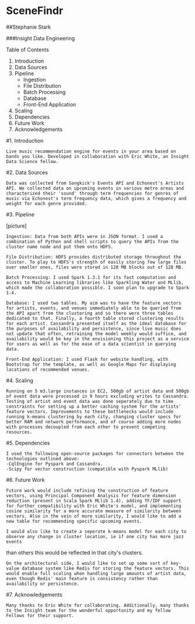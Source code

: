 # SceneFindr

##Stephanie Stark

###Insight Data Engineering

Table of Contents
1. Introduction
2. Data Sources
3. Pipeline
	* Ingestion
	* File Distribution
	* Batch Processing
	* Database
	* Front-End Application
4. Scaling
5. Dependencies
6. Future Work
7. Acknowledgements

#1. Introduction

	Live music recommendation engine for events in your area based on bands you like. Developed in collaboration with Eric White, an Insight Data Science fellow.

#2. Data Sources

	Data was collected from Songkick's Events API and Echonest's Artists API. We collected data on upcoming events in various metro areas and characterized their 'sound' through term frequencies for genres of music via Echonest's term frequency data, which gives a frequency and weight for each genre provided.

#3. Pipeline

[picture]


	Ingestion: Data from both APIs were in JSON format. I used a combination of Python and shell scripts to query the APIs from the cluster name node and put them onto HDFS.
	
	File Distribution: HDFS provides distributed storage throughout the cluster. To play to HDFS's strength of easily storing few large files over smaller ones, files were stored in 128 MB blocks out of 128 MB.
	
	Batch Processing: I used Spark 1.3.1 for its fast computation and access to Machine Learning libraries like Sparkling Water and MLlib, which made the collaboration possible. I soon plan to upgrade to Spark 1.4.
	
	Database: I used two tables. My aim was to have the feature vectors for artists, events, and venues immediately able to be queried from the API apart from the clustering and so there were three tables dedicated to that. Finally, a fourth table stored clustering results for each artist. Cassandra presented itself as the ideal database for the purposes of availability and persistence, since live music does not update that often, retraining the model weekly would suffice, and availability would be key in the envisioning this project as a service for users as well as for the ease of a data scientist in querying data.
	
	Front-End Application: I used Flask for website handling, with Bootstrap for the template, as well as Google Maps for displaying locations of recommended venues.
	
#4. Scaling	

	Running on 5 m3.large instances in EC2, 500gb of artist data and 500gb of event data were processed in 9 hours excluding writes to Cassandra. Testing of artist and event data was done seperately due to time constraints for setting up a better caching system for the artists' feature vectors. Improvements to these bottlenecks would include running k-means clustering by each city, changing cluster specs for better RAM and network performance, and of course adding more nodes with processes decoupled from each other to prevent competing resources.
	
#5. Dependencies

	I used the following open-source packages for connectors between the technologies outlined above:
	-CqlEngine for Pyspark and Cassandra.
	-Scipy for vector construction (compatible with Pyspark MLlib)

#6. Future Work

	Future work would include refining the construction of feature vectors, using Principal Component Analysis for feature dimension reduction (present in Scala Spark MLlib 1.4), adding TF/IDF support for further compatibility with Eric White's model, and implementing cosine similarity for a more accurate measure of similarity between vectors. Also in the vein of more similarity, I would like to add a new table for recommending specific upcoming events.
	
	I would also like to create a seperate k-means model for each city to observe any change in cluster location, ie if one city has more jazz events
than others this would be reflected in that city's clusters.

    On the architectural side, I would like to set up some sort of key-value database system like Redis for storing the feature vectors. This would enable full scaling when handling large amounts of artist data, even though Redis' main feature is consistency rather than availability or persistence.

#7. Acknowledgements

	Many thanks to Eric White for collaborating. Additionally, many thanks to the Insight team for the wonderful opportunity and my fellow Fellows for their support.
